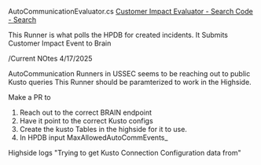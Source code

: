 AutoCommunicationEvaluator.cs
[Customer Impact Evaluator - Search Code - Search](https://dev.azure.com/msdata/Database%20Systems/_search?action=contents&text=Customer%20Impact%20Evaluator&type=code&lp=code-Project&filters=ProjectFilters%7BDatabase%20Systems%7DRepositoryFilters%7BSqlTelemetry%7D&pageSize=25&result=DefaultCollection/Database%20Systems/SqlTelemetry/GBR2D2//Src/MdsRunners/MdsRunners/Runners/IncidentManagement/AutoCommunicationEvaluator.cs)

This Runner is what polls the HPDB for created incidents.
It Submits Customer Impact Event to Brain


/Current NOtes 4/17/2025

AutoCommunication Runners in USSEC seems to be reaching out to public Kusto queries
This Runner should be paramterized to work in the Highside. 

Make a PR to 
1. Reach out to the correct BRAIN endpoint
2. Have it point to the correct Kusto configs
3. Create the kusto Tables in the highside for it to use. 
4. In HPDB input MaxAllowedAutoCommEvents_ 

Highside logs 
"Trying to get Kusto Connection Configuration data from"
